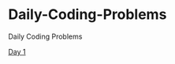 # Daily-Coding-Problems
Daily Coding Problems 

[Day 1](https://github.com/mmaruthi/Daily-Coding-Problems/blob/master/Day1.ipynb)

